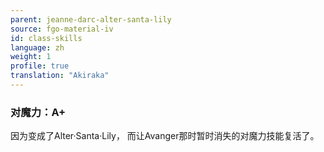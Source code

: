```yaml
---
parent: jeanne-darc-alter-santa-lily
source: fgo-material-iv
id: class-skills
language: zh
weight: 1
profile: true
translation: "Akiraka"
---
```


### 对魔力：A+

因为变成了Alter·Santa·Lily， 
而让Avanger那时暂时消失的对魔力技能复活了。
